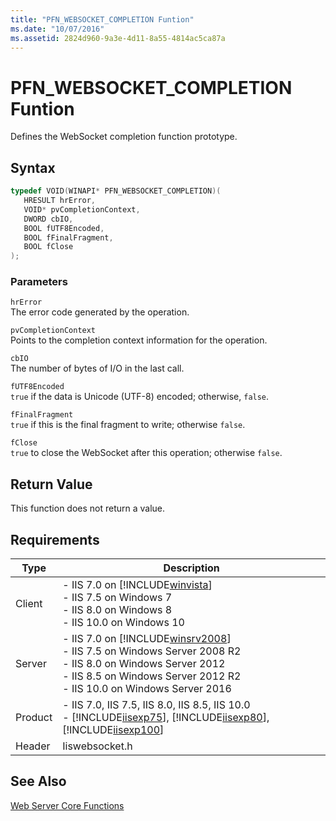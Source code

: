 ```yaml
---
title: "PFN_WEBSOCKET_COMPLETION Funtion"
ms.date: "10/07/2016"
ms.assetid: 2824d960-9a3e-4d11-8a55-4814ac5ca87a
---
```

# PFN_WEBSOCKET_COMPLETION Funtion
Defines the WebSocket completion function prototype.  
  
## Syntax  
  
```cpp  
typedef VOID(WINAPI* PFN_WEBSOCKET_COMPLETION)(  
   HRESULT hrError,  
   VOID* pvCompletionContext,  
   DWORD cbIO,  
   BOOL fUTF8Encoded,  
   BOOL fFinalFragment,  
   BOOL fClose  
);  
```  
  
### Parameters  
 `hrError`  
 The error code generated by the operation.  
  
 `pvCompletionContext`  
 Points to the completion context information for the operation.  
  
 `cbIO`  
 The number of bytes of I/O in the last call.  
  
 `fUTF8Encoded`  
 `true` if the data is Unicode (UTF-8) encoded; otherwise, `false`.  
  
 `fFinalFragment`  
 `true` if this is the final fragment to write; otherwise `false`.  
  
 `fClose`  
 `true` to close the WebSocket after this operation; otherwise `false`.  
  
## Return Value  
 This function does not return a value.  
  
## Requirements  
  
|Type|Description|  
|----------|-----------------|  
|Client|-   IIS 7.0 on [!INCLUDE[winvista](../../wmi-provider/includes/winvista-md.md)]<br />-   IIS 7.5 on Windows 7<br />-   IIS 8.0 on Windows 8<br />-   IIS 10.0 on Windows 10|  
|Server|-   IIS 7.0 on [!INCLUDE[winsrv2008](../../wmi-provider/includes/winsrv2008-md.md)]<br />-   IIS 7.5 on Windows Server 2008 R2<br />-   IIS 8.0 on Windows Server 2012<br />-   IIS 8.5 on Windows Server 2012 R2<br />-   IIS 10.0 on Windows Server 2016|  
|Product|-   IIS 7.0, IIS 7.5, IIS 8.0, IIS 8.5, IIS 10.0<br />-   [!INCLUDE[iisexp75](../../web-development-reference/native-code-api-reference/includes/iisexp75-md.md)], [!INCLUDE[iisexp80](../../web-development-reference/native-code-api-reference/includes/iisexp80-md.md)], [!INCLUDE[iisexp100](../../web-development-reference/native-code-api-reference/includes/iisexp100-md.md)]|  
|Header|Iiswebsocket.h|  
  
## See Also  
 [Web Server Core Functions](../../web-development-reference/native-code-api-reference/web-server-core-functions.md)